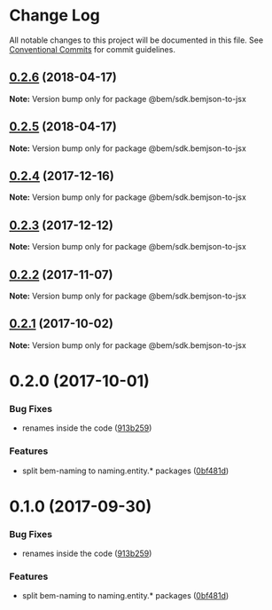 # Change Log

All notable changes to this project will be documented in this file.
See [Conventional Commits](https://conventionalcommits.org) for commit guidelines.

<a name="0.2.6"></a>
## [0.2.6](https://github.com/bem/bem-sdk/compare/@bem/sdk.bemjson-to-jsx@0.2.5...@bem/sdk.bemjson-to-jsx@0.2.6) (2018-04-17)




**Note:** Version bump only for package @bem/sdk.bemjson-to-jsx

<a name="0.2.5"></a>
## [0.2.5](https://github.com/bem/bem-sdk/compare/@bem/sdk.bemjson-to-jsx@0.2.4...@bem/sdk.bemjson-to-jsx@0.2.5) (2018-04-17)




**Note:** Version bump only for package @bem/sdk.bemjson-to-jsx

<a name="0.2.4"></a>
## [0.2.4](https://github.com/bem/bem-sdk/compare/@bem/sdk.bemjson-to-jsx@0.2.3...@bem/sdk.bemjson-to-jsx@0.2.4) (2017-12-16)




**Note:** Version bump only for package @bem/sdk.bemjson-to-jsx

<a name="0.2.3"></a>
## [0.2.3](https://github.com/bem/bem-sdk/compare/@bem/sdk.bemjson-to-jsx@0.2.2...@bem/sdk.bemjson-to-jsx@0.2.3) (2017-12-12)




**Note:** Version bump only for package @bem/sdk.bemjson-to-jsx

<a name="0.2.2"></a>
## [0.2.2](https://github.com/bem/bem-sdk/compare/@bem/sdk.bemjson-to-jsx@0.2.0...@bem/sdk.bemjson-to-jsx@0.2.2) (2017-11-07)




**Note:** Version bump only for package @bem/sdk.bemjson-to-jsx

<a name="0.2.1"></a>
## [0.2.1](https://github.com/bem-sdk/bemjson-to-jsx/compare/@bem/sdk.bemjson-to-jsx@0.2.0...@bem/sdk.bemjson-to-jsx@0.2.1) (2017-10-02)




**Note:** Version bump only for package @bem/sdk.bemjson-to-jsx

<a name="0.2.0"></a>
# 0.2.0 (2017-10-01)


### Bug Fixes

* renames inside the code ([913b259](https://github.com/bem-sdk/bemjson-to-jsx/commit/913b259))


### Features

* split bem-naming to naming.entity.* packages ([0bf481d](https://github.com/bem-sdk/bemjson-to-jsx/commit/0bf481d))




<a name="0.1.0"></a>
# 0.1.0 (2017-09-30)


### Bug Fixes

* renames inside the code ([913b259](https://github.com/bem-sdk/bemjson-to-jsx/commit/913b259))


### Features

* split bem-naming to naming.entity.* packages ([0bf481d](https://github.com/bem-sdk/bemjson-to-jsx/commit/0bf481d))
